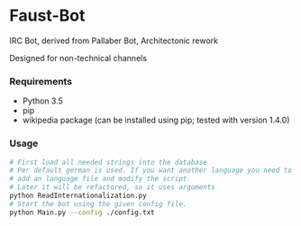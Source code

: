 # Faust-Bot
IRC Bot, derived from Pallaber Bot, Architectonic rework

Designed for non-technical channels

### Requirements
 - Python 3.5
 - pip
 - wikipedia package (can be installed using pip; tested with version 1.4.0)
 
### Usage
```bash
# First load all needed strings into the database
# Per default german is used. If you want another language you need to 
# add an language file and modify the script.
# Later it will be refactored, so it uses arguments
python ReadInternationalization.py
# Start the bot using the given config file.
python Main.py --config ./config.txt
``` 
